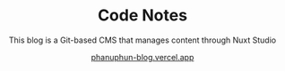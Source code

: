 
<div align="center">
   <h1>
      Code Notes
   </h1>
   <p>
    This blog is a Git-based CMS that manages content through Nuxt Studio
   </p>
   <p>

   </p>
   <p>
      <a href="https://phanuphun-blog.vercel.app"> phanuphun-blog.vercel.app </a>
   </p>
</div>
<br>



